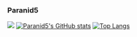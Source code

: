 ### Paranid5

![](https://komarev.com/ghpvc/?username=dinaraparanid&color=blueviolet)
[![Paranid5's GitHub stats](https://github-readme-stats.vercel.app/api?username=dinaraparanid&show_icons=true&theme=radical)](https://github.com/anuraghazra/github-readme-stats)
[![Top Langs](https://github-readme-stats.vercel.app/api/top-langs/?username=dinaraparanid&show_icons=true&theme=radical)](https://github.com/anuraghazra/github-readme-stats)
